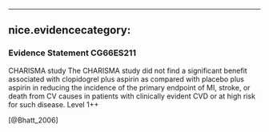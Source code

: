 
---
nice.evidencecategory: 
---

### Evidence Statement CG66ES211
CHARISMA study
The CHARISMA study did not find a significant benefit associated with clopidogrel plus aspirin as compared with placebo plus aspirin in reducing the incidence of the primary endpoint of MI, stroke, or death from CV causes in patients with clinically evident CVD or at high risk for such disease. Level 1++

[@Bhatt_2006]

